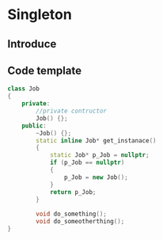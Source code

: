 # Singleton 

## Introduce

## Code template

```c++
class Job 
{
	private:
		//private contructor 
		Job() {};
	public: 
		~Job() {};
		static inline Job* get_instanace()
		{
			static Job* p_Job = nullptr;
			if (p_Job == nullptr)
			{
				p_Job = new Job();
			}
			return p_Job;
		}
		
		void do_something(); 
		void do_someotherthing();
}


```
